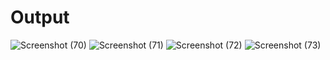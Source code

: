 # Output
![Screenshot (70)](https://github.com/user-attachments/assets/ac8f91f8-9188-4381-b3fa-371efdc473cd)
![Screenshot (71)](https://github.com/user-attachments/assets/0cd2d360-78e5-4cca-ab9e-0eb15a0caf16)
![Screenshot (72)](https://github.com/user-attachments/assets/5687611a-14d2-49e6-9969-49027ef624c6)
![Screenshot (73)](https://github.com/user-attachments/assets/23cc5936-ee8b-4fa5-bab2-6197847f9042)
